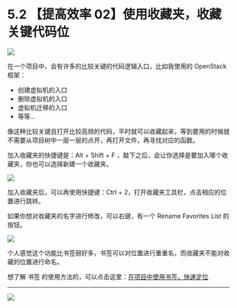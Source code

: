 # 5.2 【提高效率 02】使用收藏夹，收藏关键代码位

![](http://image.iswbm.com/20200804124133.png)

在一个项目中，会有许多的比较关键的代码逻辑入口，比如我使用的 OpenStack 框架：

- 创建虚拟机的入口
- 删除虚拟机的入口
- 虚拟机迁移的入口
- 等等...

像这种比较关键且打开比较高频的代码，平时就可以收藏起来，等到要用的时候就不需要从项目树中一层一层的点开，再打开文件，再寻找对应的函数。

加入收藏夹的快捷键是：Alt + Shift + F ，敲下之后，会让你选择是要加入哪个收藏夹，你也可以选择新建一个收藏夹。

![](http://image.iswbm.com/image-20200829223345663.png)

加入收藏夹后，可以再使用快捷键：Ctrl + 2，打开收藏夹工具栏，点击相应的位置进行跳转。

如果你想对收藏夹的名字进行修改，可以右键，有一个 Rename Favorites List 的按钮。

![](http://image.iswbm.com/20200829223552.png)

个人感觉这个功能比书签弱好多，书签可以对位置进行重重名，而收藏夹不能对收藏的位置进行命名。

想了解 书签 的使用方法的，可以点击这里：[在项目中使用书签，快速定位](https://pycharm.iswbm.com/c06/c06_02.html)

---

![](http://image.iswbm.com/20200607174235.png)